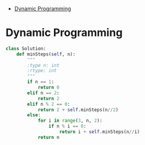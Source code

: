 - [Dynamic Programming](#dynamic-programming)


# Dynamic Programming

```python
class Solution:
    def minSteps(self, n):
        """
        :type n: int
        :rtype: int
        """
        if n == 1:
            return 0
        elif n == 2:
            return 2
        elif n % 2 == 0:
            return 2 + self.minSteps(n//2)
        else:
            for i in range(3, n, 2):
                if n % i == 0:
                    return i + self.minSteps(n//i)
            return n
```
